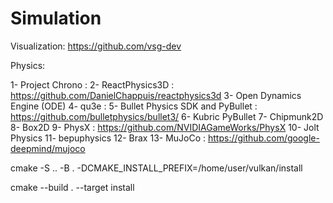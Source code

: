 # Simulation
Visualization:
https://github.com/vsg-dev

Physics:

1- Project Chrono : 
2- ReactPhysics3D : https://github.com/DanielChappuis/reactphysics3d
3- Open Dynamics Engine (ODE)
4- qu3e : 
5- Bullet Physics SDK and PyBullet : https://github.com/bulletphysics/bullet3/
6- Kubric PyBullet
7- Chipmunk2D
8- Box2D
9- PhysX : https://github.com/NVIDIAGameWorks/PhysX
10- Jolt Physics
11- bepuphysics
12- Brax
13- MuJoCo : https://github.com/google-deepmind/mujoco

cmake  -S .. -B .  -DCMAKE_INSTALL_PREFIX=/home/user/vulkan/install

cmake --build .  --target install
